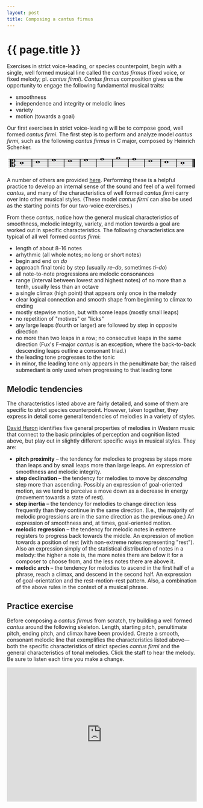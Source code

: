 ```yaml
---
layout: post
title: Composing a cantus firmus
---
```


{{ page.title }}
================

Exercises in strict voice-leading, or species counterpoint, begin with a single, well formed musical line called the *cantus firmus* (fixed voice, or fixed melody; pl. *cantus firmi*). *Cantus firmus* composition gives us the opportunity to engage the following fundamental musical traits:

- smoothness  
- independence and integrity or melodic lines  
- variety  
- motion (towards a goal)

Our first exercises in strict voice-leading will be to compose good, well formed *cantus firmi*. The first step is to perform and analyze model *cantus firmi*, such as the following *cantus firmus* in C major, composed by Heinrich Schenker.

[![](Graphics/counterpoint/CF-Schenker.png)](Graphics/counterpoint/CF-Schenker.png)

A number of others are provided [here][CFs]. Performing these is a helpful practice to develop an internal sense of the sound and feel of a well formed *cantus*, and many of the characteristics of well formed *cantus firmi* carry over into other musical styles. (These model *cantus firmi* can also be used as the starting points for our two-voice exercises.)

From these *cantus*, notice how the general musical characteristics of smoothness, melodic integrity, variety, and motion towards a goal are worked out in specific characteristics. The following characteristics are typical of all well formed *cantus firmi*:

- length of about 8–16 notes  
- arhythmic (all whole notes; no long or short notes)  
- begin and end on *do*  
- approach final tonic by step (usually *re*–*do*, sometimes *ti*–*do*)  
- all note-to-note progressions are melodic consonances  
- range (interval between lowest and highest notes) of no more than a tenth, usually less than an octave  
- a single climax (high point) that appears only once in the melody  
- clear logical connection and smooth shape from beginning to climax to ending  
- mostly stepwise motion, but with some leaps (mostly small leaps)  
- no repetition of "motives" or "licks"  
- any large leaps (fourth or larger) are followed by step in opposite direction  
- no more than two leaps in a row; no consecutive leaps in the same direction (Fux's F-major *cantus* is an exception, where the back-to-back descending leaps outline a consonant triad.)  
- the leading tone progresses to the tonic  
- in minor, the leading tone only appears in the penultimate bar; the raised submediant is only used when progressing to that leading tone

## Melodic tendencies

The characteristics listed above are fairly detailed, and some of them are specific to strict species counterpoint. However, taken together, they express in detail some general tendencies of melodies in a variety of styles.

[David Huron](https://openlibrary.org/works/OL5851060W/Sweet_Anticipation) identifies five general properties of melodies in Western music that connect to the basic principles of perception and cognition listed above, but play out in slightly different specific ways in musical styles. They are:

- **pitch proximity** – the tendency for melodies to progress by steps more than leaps and by small leaps more than large leaps. An expression of smoothness and melodic integrity.  
- **step declination** – the tendency for melodies to move by *descending* step more than ascending. Possibly an expression of goal-oriented motion, as we tend to perceive a move down as a decrease in energy (movement towards a state of rest).  
- **step inertia** – the tendency for melodies to change direction less frequently than they continue in the same direction. (I.e., the majority of melodic progressions are in the same direction as the previous one.) An expression of smoothness and, at times, goal-oriented motion.  
- **melodic regression** – the tendency for melodic notes in extreme registers to progress back towards the middle. An expression of motion towards a position of rest (with non-extreme notes representing "rest"). Also an expression simply of the statistical distribution of notes in a melody: the higher a note is, the more notes there are below it for a composer to choose from, and the less notes there are above it.  
- **melodic arch** – the tendency for melodies to ascend in the first half of a phrase, reach a climax, and descend in the second half. An expression of goal-orientation and the rest–motion–rest pattern. Also, a combination of the above rules in the context of a musical phrase.

## Practice exercise 

Before composing a *cantus firmus* from scratch, try building a well formed *cantus* around the following skeleton. Length, starting pitch, penultimate pitch, ending pitch, and climax have been provided. Create a smooth, consonant melodic line that exemplifies the characteristics listed above—both the specific characteristics of strict species *cantus firmi* and the general characteristics of tonal melodies. Click the staff to hear the melody. Be sure to listen each time you make a change.

<iframe src="https://dev.trinket.io/embed/music/6bf731fc1f" width="100%" height="356" frameborder="0" marginwidth="0" marginheight="0" allowfullscreen></iframe>

[CFs]: Graphics/counterpoint/cantusFirmi.pdf